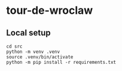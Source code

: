 # tour-de-wroclaw

## Local setup

```shell
cd src
python -m venv .venv
source .venv/bin/activate
python -m pip install -r requirements.txt
```
